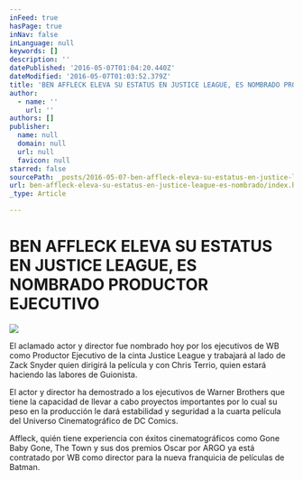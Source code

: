 ```yaml
---
inFeed: true
hasPage: true
inNav: false
inLanguage: null
keywords: []
description: ''
datePublished: '2016-05-07T01:04:20.440Z'
dateModified: '2016-05-07T01:03:52.379Z'
title: 'BEN AFFLECK ELEVA SU ESTATUS EN JUSTICE LEAGUE, ES NOMBRADO PRODUCTOR EJECUTIVO'
author:
  - name: ''
    url: ''
authors: []
publisher:
  name: null
  domain: null
  url: null
  favicon: null
starred: false
sourcePath: _posts/2016-05-07-ben-affleck-eleva-su-estatus-en-justice-league-es-nombrado.md
url: ben-affleck-eleva-su-estatus-en-justice-league-es-nombrado/index.html
_type: Article

---
```

# BEN AFFLECK ELEVA SU ESTATUS EN JUSTICE LEAGUE, ES NOMBRADO PRODUCTOR EJECUTIVO
![](https://the-grid-user-content.s3-us-west-2.amazonaws.com/f76ed310-c27f-4e6a-99f4-92221534a983.jpg)

El aclamado actor y director fue nombrado hoy por los ejecutivos de WB como Productor Ejecutivo de la cinta Justice League y trabajará al lado de Zack Snyder quien dirigirá la película y con Chris Terrio, quien estará haciendo las labores de Guionista.

El actor y director ha demostrado a los ejecutivos de Warner Brothers que tiene la capacidad de llevar a cabo proyectos importantes por lo cual su peso en la producción le dará estabilidad y seguridad a la cuarta película del Universo Cinematográfico de DC Comics.

Affleck, quién tiene experiencia con éxitos cinematográficos como Gone Baby Gone, The Town y sus dos premios Oscar por ARGO ya está contratado por WB como director para la nueva franquicia de películas de Batman.